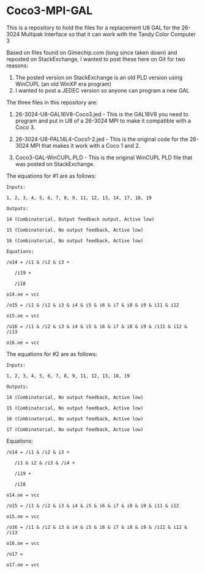 # Coco3-MPI-GAL
This is a repository to hold the files for a replacement U8 GAL for the 26-3024 Multipak Interface so that it can work with the Tandy Color Computer 3

Based on files found on Gimechip.com (long since taken down) and reposted on StackExchange, I wanted to post these here on Git for two reasons:

1) The posted version on StackExchange is an old PLD version using WinCUPL (an old WinXP era program)
2) I wanted to post a JEDEC version so anyone can program a new GAL

The three files in this repository are:

1) 26-3024-U8-GAL16V8-Coco3.jed - This is the GAL16V8 you need to program and put in U8 of a 26-3024 MPI to make it compatible with a Coco 3.

2) 26-3024-U8-PAL14L4-Coco1-2.jed - This is the original code for the 26-3024 MPI that makes it work with a Coco 1 and 2.

3) Coco3-GAL-WinCUPL.PLD - This is the original WinCUPL PLD file that was posted on StackExchange.

The equations for #1 are as follows:

    Inputs:

    1, 2, 3, 4, 5, 6, 7, 8, 9, 11, 12, 13, 14, 17, 18, 19

    Outputs:

    14 (Combinatorial, Output feedback output, Active low)

    15 (Combinatorial, No output feedback, Active low)

    16 (Combinatorial, No output feedback, Active low)

    Equations:

    /o14 = /i1 & /i2 & i3 +

       /i19 +
       
       /i18

    o14.oe = vcc

    /o15 = /i1 & /i2 & i3 & i4 & i5 & i6 & i7 & i8 & i9 & i11 & i12

    o15.oe = vcc

    /o16 = /i1 & /i2 & i3 & i4 & i5 & i6 & i7 & i8 & i9 & /i11 & i12 & /i13

    o16.oe = vcc

The equations for #2 are as follows:

    Inputs:

    1, 2, 3, 4, 5, 6, 7, 8, 9, 11, 12, 13, 18, 19

    Outputs:

    14 (Combinatorial, No output feedback, Active low)

    15 (Combinatorial, No output feedback, Active low)

    16 (Combinatorial, No output feedback, Active low)

    17 (Combinatorial, No output feedback, Active low)

Equations:

    /o14 = /i1 & /i2 & i3 +

       /i1 & i2 & /i3 & /i4 +
       
       /i19 +
       
       /i18

    o14.oe = vcc

    /o15 = /i1 & /i2 & i3 & i4 & i5 & i6 & i7 & i8 & i9 & i11 & i12

    o15.oe = vcc

    /o16 = /i1 & /i2 & i3 & i4 & i5 & i6 & i7 & i8 & i9 & /i11 & i12 & /i13

    o16.oe = vcc

    /o17 = 

    o17.oe = vcc
